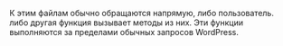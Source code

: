 К этим файлам обычно обращаются напрямую, либо пользователь. либо другая функция вызывает методы из них. Эти функции выполняются за пределами обычных запросов WordPress.